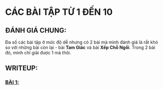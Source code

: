 # CÁC BÀI TẬP TỪ 1 ĐẾN 10
## ĐÁNH GIÁ CHUNG:
Đa số các bài tập ở mức độ dễ nhưng có 2 bài mà mình đánh giá là rất khó so với những bài còn lại - bài **Tam Giác** và bài **Xếp Chỗ Ngồi**. Trong 2 bài đó, mình chỉ giải được 1 mà thôi.
## WRITEUP:
### [BÀI 1:](LuyenTapCode/Code-Files/01-XepGach.cpp)
